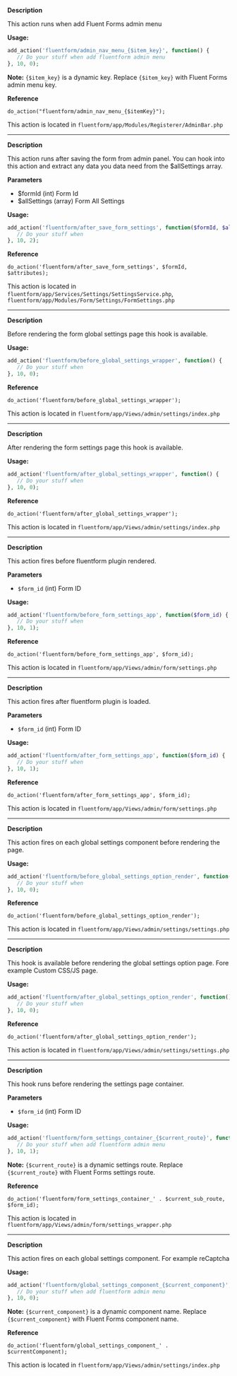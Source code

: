 
<explain-block title="fluentform/admin_nav_menu_{$item_key}">

**Description**

This action runs when add Fluent Forms admin menu

**Usage:**
```php 
add_action('fluentform/admin_nav_menu_{$item_key}', function() {
   // Do your stuff when add fluentform admin menu
}, 10, 0);
```

**Note:** `{$item_key}` is a dynamic key. Replace `{$item_key}` with Fluent Forms admin menu key.

**Reference**

`do_action("fluentform/admin_nav_menu_{$itemKey}");`

This action is located in `fluentform/app/Modules/Registerer/AdminBar.php`

</explain-block>

------------------------------------------------

<explain-block title="fluentform/after_save_form_settings">

**Description**

This action runs after saving the form from admin panel. You can hook into this action and extract any data you data need from the $allSettings array.

**Parameters**
- $formId (int) Form Id
- $allSettings (array) Form All Settings

**Usage:**
```php 
add_action('fluentform/after_save_form_settings', function($formId, $allSettings) {
   // Do your stuff when 
}, 10, 2);
```

**Reference**

`do_action('fluentform/after_save_form_settings', $formId, $attributes);`

This action is located in `fluentform/app/Services/Settings/SettingsService.php`, `fluentform/app/Modules/Form/Settings/FormSettings.php`

</explain-block>

------------------------------------------------

<explain-block title="fluentform/before_global_settings_wrapper">

**Description**

Before rendering the form global settings page this hook is available.

**Usage:**
```php 
add_action('fluentform/before_global_settings_wrapper', function() {
   // Do your stuff when 
}, 10, 0);
```

**Reference**

`do_action('fluentform/before_global_settings_wrapper');`

This action is located in `fluentform/app/Views/admin/settings/index.php`

</explain-block>

------------------------------------------------

<explain-block title="fluentform/after_global_settings_wrapper">

**Description**

After rendering the form settings page this hook is available.

**Usage:**
```php 
add_action('fluentform/after_global_settings_wrapper', function() {
   // Do your stuff when 
}, 10, 0);
```

**Reference**

`do_action('fluentform/after_global_settings_wrapper');`

This action is located in `fluentform/app/Views/admin/settings/index.php`

</explain-block>

------------------------------------------------

<explain-block title="fluentform/before_form_settings_app">

**Description**

This action fires before fluentform plugin rendered.

**Parameters**
- `$form_id` (int) Form ID

**Usage:**
```php 
add_action('fluentform/before_form_settings_app', function($form_id) {
   // Do your stuff when 
}, 10, 1);
```

**Reference**

`do_action('fluentform/before_form_settings_app', $form_id);`

This action is located in `fluentform/app/Views/admin/form/settings.php`

</explain-block>

------------------------------------------------

<explain-block title="fluentform/after_form_settings_app">

**Description**

This action fires after fluentform plugin is loaded.


**Parameters**
- `$form_id` (int) Form ID

**Usage:**
```php 
add_action('fluentform/after_form_settings_app', function($form_id) {
   // Do your stuff when 
}, 10, 1);
```

**Reference**

`do_action('fluentform/after_form_settings_app', $form_id);`

This action is located in `fluentform/app/Views/admin/form/settings.php`

</explain-block>

-----------------------------------------

<explain-block title="fluentform/before_global_settings_option_render">

**Description**

This action fires on each global settings component before rendering the page.

**Usage:**
```php 
add_action('fluentform/before_global_settings_option_render', function() {
   // Do your stuff when 
}, 10, 0);
```

**Reference**

`do_action('fluentform/before_global_settings_option_render');`

This action is located in `fluentform/app/Views/admin/settings/settings.php`

</explain-block>

-----------------------------------------

<explain-block title="fluentform/after_global_settings_option_render">

**Description**

This hook is available before rendering the global settings option page. Fore example Custom CSS/JS page.

**Usage:**
```php 
add_action('fluentform/after_global_settings_option_render', function() {
   // Do your stuff when 
}, 10, 0);
```

**Reference**

`do_action('fluentform/after_global_settings_option_render');`

This action is located in `fluentform/app/Views/admin/settings/settings.php`

</explain-block>

------------------------------------------

<explain-block title="fluentform/form_settings_container_{$current_route}">

**Description**

This hook runs before rendering the settings page container.

**Parameters**
- `$form_id` (int) Form ID

**Usage:**
```php 
add_action('fluentform/form_settings_container_{$current_route}', function($form_id) {
   // Do your stuff when add fluentform admin menu
}, 10, 1);
```

**Note:** `{$current_route}` is a dynamic settings route. Replace `{$current_route}` with Fluent Forms settings route.

**Reference**

`do_action('fluentform/form_settings_container_' . $current_sub_route, $form_id);`

This action is located in `fluentform/app/Views/admin/form/settings_wrapper.php`

</explain-block>

------------------------------------------

<explain-block title="fluentform/global_settings_component_{$current_component}">

**Description**

This action fires on each global settings component. For example reCaptcha

**Usage:**
```php 
add_action('fluentform/global_settings_component_{$current_component}', function() {
   // Do your stuff when add fluentform admin menu
}, 10, 0);
```

**Note:** `{$current_component}` is a dynamic component name. Replace `{$current_component}` with Fluent Forms component name.

**Reference**

`do_action('fluentform/global_settings_component_' . $currentComponent);`

This action is located in `fluentform/app/Views/admin/settings/index.php`

</explain-block>




